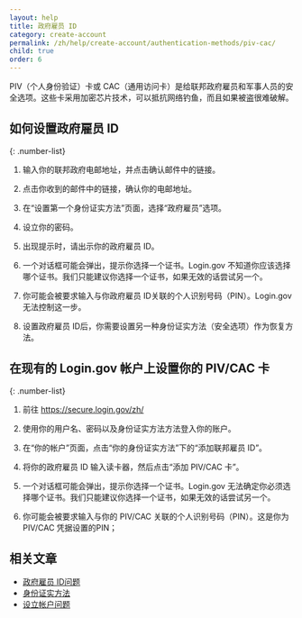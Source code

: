 ```yaml
---
layout: help
title: 政府雇员 ID
category: create-account
permalink: /zh/help/create-account/authentication-methods/piv-cac/
child: true
order: 6
---
```


PIV（个人身份验证）卡或 CAC（通用访问卡）是给联邦政府雇员和军事人员的安全选项。这些卡采用加密芯片技术，可以抵抗网络钓鱼，而且如果被盗很难破解。

## 如何设置政府雇员 ID

{: .number-list}

1. 输入你的联邦政府电邮地址，并点击确认邮件中的链接。

2. 点击你收到的邮件中的链接，确认你的电邮地址。

3. 在“设置第一个身份证实方法”页面，选择“政府雇员”选项。

4. 设立你的密码。

5. 出现提示时，请出示你的政府雇员 ID。

6. 一个对话框可能会弹出，提示你选择一个证书。Login.gov 不知道你应该选择哪个证书。我们只能建议你选择一个证书，如果无效的话尝试另一个。

7. 你可能会被要求输入与你政府雇员 ID关联的个人识别号码（PIN）。Login.gov 无法控制这一步。

8. 设置政府雇员 ID后，你需要设置另一种身份证实方法（安全选项）作为恢复方法。

## 在现有的 Login.gov 帐户上设置你的 PIV/CAC 卡

{: .number-list}

1. 前往 <https://secure.login.gov/zh/>

2. 使用你的用户名、密码以及身份证实方法方法登入你的账户。

3. 在“你的帐户”页面，点击“你的身份证实方法”下的“添加联邦雇员 ID”。

4. 将你的政府雇员 ID 输入读卡器，然后点击“添加 PIV/CAC 卡”。

5. 一个对话框可能会弹出，提示你选择一个证书。Login.gov 无法确定你必须选择哪个证书。我们只能建议你选择一个证书，如果无效的话尝试另一个。

6. 你可能会被要求输入与你的 PIV/CAC 关联的个人识别号码（PIN）。这是你为 PIV/CAC 凭据设置的PIN；


## 相关文章

* [政府雇员 ID问题](/zh/help/trouble-signing-in/authentication/issues-with-government-employee-id-piv-cac/)
* [身份证实方法](/zh/help/create-account/authentication-methods/)
* [设立帐户问题](/zh/help/create-account/issues-creating-an-account/)
